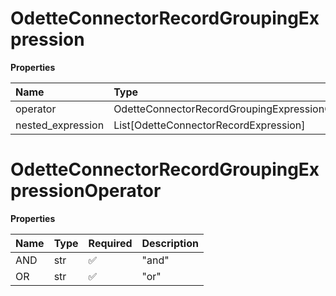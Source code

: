# OdetteConnectorRecordGroupingExpression

**Properties**

| Name              | Type                                            | Required | Description |
| :---------------- | :---------------------------------------------- | :------- | :---------- |
| operator          | OdetteConnectorRecordGroupingExpressionOperator | ✅       |             |
| nested_expression | List[OdetteConnectorRecordExpression]           | ❌       |             |

# OdetteConnectorRecordGroupingExpressionOperator

**Properties**

| Name | Type | Required | Description |
| :--- | :--- | :------- | :---------- |
| AND  | str  | ✅       | "and"       |
| OR   | str  | ✅       | "or"        |

